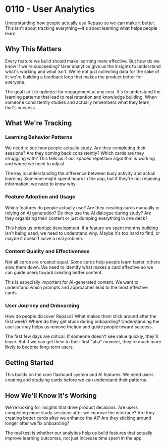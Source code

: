 # 0110 - User Analytics

Understanding how people actually use Repaso so we can make it better. This isn't about tracking everything—it's about learning what helps people learn.

## Why This Matters

Every feature we build should make learning more effective. But how do we know if we're succeeding? User analytics give us the insights to understand what's working and what isn't. We're not just collecting data for the sake of it; we're building a feedback loop that makes the product better for everyone.

The goal isn't to optimize for engagement at any cost. It's to understand the learning patterns that lead to real retention and knowledge building. When someone consistently studies and actually remembers what they learn, that's success.

## What We're Tracking

### Learning Behavior Patterns
We need to see how people actually study. Are they completing their sessions? Are they coming back consistently? Which cards are they struggling with? This tells us if our spaced repetition algorithm is working and where we need to adjust.

The key is understanding the difference between busy activity and actual learning. Someone might spend hours in the app, but if they're not retaining information, we need to know why.

### Feature Adoption and Usage
Which features do people actually use? Are they creating cards manually or relying on AI generation? Do they use the AI dialogue during study? Are they organizing their content or just dumping everything in one deck?

This helps us prioritize development. If a feature we spent months building isn't being used, we need to understand why. Maybe it's too hard to find, or maybe it doesn't solve a real problem.

### Content Quality and Effectiveness
Not all cards are created equal. Some cards help people learn faster, others slow them down. We need to identify what makes a card effective so we can guide users toward creating better content.

This is especially important for AI-generated content. We want to understand which prompts and approaches lead to the most effective cards.

### User Journey and Onboarding
How do people discover Repaso? What makes them stick around after the first week? Where do they get stuck during onboarding? Understanding the user journey helps us remove friction and guide people toward success.

The first few days are critical. If someone doesn't see value quickly, they'll leave. But if we can get them to their first "aha" moment, they're much more likely to become long-term users.

## Getting Started

This builds on the core flashcard system and AI features. We need users creating and studying cards before we can understand their patterns.

## How We'll Know It's Working

We're looking for insights that drive product decisions. Are users completing more study sessions after we improve the interface? Are they creating better cards after we enhance the AI? Are they sticking around longer after we fix onboarding?

The real test is whether our analytics help us build features that actually improve learning outcomes, not just increase time spent in the app.